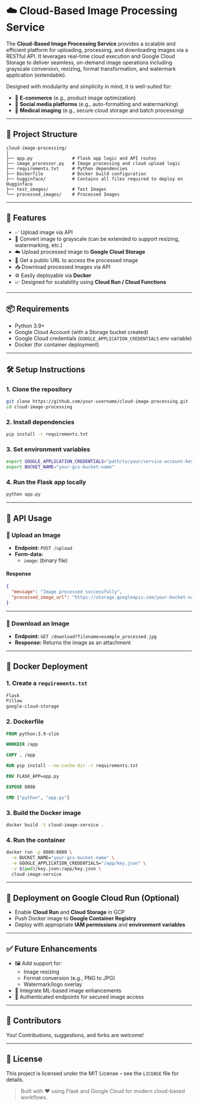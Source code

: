 # ☁️ Cloud-Based Image Processing Service

The **Cloud-Based Image Processing Service** provides a scalable and efficient platform for uploading, processing, and downloading images via a RESTful API. It leverages real-time cloud execution and Google Cloud Storage to deliver seamless, on-demand image operations including grayscale conversion, resizing, format transformation, and watermark application (extendable).

Designed with modularity and simplicity in mind, it is well-suited for:
- 🛒 **E-commerce** (e.g., product image optimization)
- 📱 **Social media platforms** (e.g., auto-formatting and watermarking)
- 🏥 **Medical imaging** (e.g., secure cloud storage and batch processing)

---

## 📂 Project Structure

```
cloud-image-processing/
│
├── app.py               # Flask app logic and API routes
├── image_processor.py   # Image processing and cloud upload logic
├── requirements.txt     # Python dependencies
├── Dockerfile           # Docker build configuration
├── hugginface/          # Contains all files required to deploy on Hugginface
├── test_images/         # Test Images
└── processed_images/    # Processed Images
```

---

## 🚀 Features

- ✅ Upload image via API
- 🎨 Convert image to grayscale (can be extended to support resizing, watermarking, etc.)
- ☁️ Upload processed image to **Google Cloud Storage**
- 🔗 Get a public URL to access the processed image
- 📥 Download processed images via API
- ⚙️ Easily deployable via **Docker**
- 📈 Designed for scalability using **Cloud Run / Cloud Functions**

---

## 📦 Requirements

- Python 3.9+
- Google Cloud Account (with a Storage bucket created)
- Google Cloud credentials (`GOOGLE_APPLICATION_CREDENTIALS` env variable)
- Docker (for container deployment)

---

## 🛠️ Setup Instructions

### 1. Clone the repository

```bash
git clone https://github.com/your-username/cloud-image-processing.git
cd cloud-image-processing
```

### 2. Install dependencies

```bash
pip install -r requirements.txt
```

### 3. Set environment variables

```bash
export GOOGLE_APPLICATION_CREDENTIALS="path/to/your/service-account-key.json"
export BUCKET_NAME="your-gcs-bucket-name"
```

### 4. Run the Flask app locally

```bash
python app.py
```

---

## 🧪 API Usage

### 🔼 Upload an Image

- **Endpoint:** `POST /upload`
- **Form-data:**  
  - `image`: (binary file)

#### Response

```json
{
  "message": "Image processed successfully",
  "processed_image_url": "https://storage.googleapis.com/your-bucket-name/processed/example_processed.jpg"
}
```

---

### 🔽 Download an Image

- **Endpoint:** `GET /download?filename=example_processed.jpg`
- **Response:** Returns the image as an attachment

---

## 🐳 Docker Deployment

### 1. Create a `requirements.txt`

```txt
Flask
Pillow
google-cloud-storage
```

### 2. Dockerfile

```dockerfile
FROM python:3.9-slim

WORKDIR /app

COPY . /app

RUN pip install --no-cache-dir -r requirements.txt

ENV FLASK_APP=app.py

EXPOSE 8080

CMD ["python", "app.py"]
```

### 3. Build the Docker image

```bash
docker build -t cloud-image-service .
```

### 4. Run the container

```bash
docker run -p 8080:8080 \
  -e BUCKET_NAME="your-gcs-bucket-name" \
  -e GOOGLE_APPLICATION_CREDENTIALS="/app/key.json" \
  -v $(pwd)/key.json:/app/key.json \
  cloud-image-service
```

---

## 📡 Deployment on Google Cloud Run (Optional)

- Enable **Cloud Run** and **Cloud Storage** in GCP
- Push Docker image to **Google Container Registry**
- Deploy with appropriate **IAM permissions** and **environment variables**

---

## ✅ Future Enhancements

- 🖼️ Add support for:
  - Image resizing
  - Format conversion (e.g., PNG to JPG)
  - Watermark/logo overlay
- 🧠 Integrate ML-based image enhancements
- 🔐 Authenticated endpoints for secured image access

---

## 👥 Contributors

You! Contributions, suggestions, and forks are welcome!

---

## 📃 License

This project is licensed under the MIT License – see the `LICENSE` file for details.

> Built with ❤️ using Flask and Google Cloud for modern cloud-based workflows.
